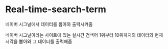 # Real-time-search-term
네이버 시그널에서 데이터를 뽑아와 출력시켜줌

네이버 시그널이라는 사이트에 있는 실시간 검색어 1위부터 10위까지의 데이터와 현재시각을 뽑아와 그 데이터를 출력해줌
